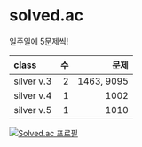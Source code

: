 # solved.ac
일주일에 5문제씩!


|class|수|문제|
|:-----|--:|----:|
|silver v.3|2|1463, 9095|
|silver v.4|1|1002|
|silver v.5|1|1010|

[![Solved.ac
프로필](http://mazassumnida.wtf/api/generate_badge?boj=hhzet11)](https://solved.ac/hhzet11)
